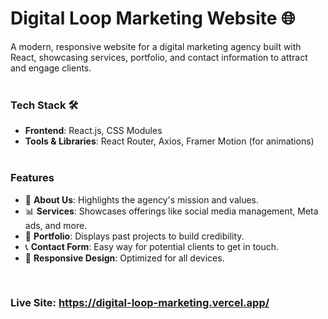 # Digital Loop Marketing Website 🌐

A modern, responsive website for a digital marketing agency built with React, showcasing services, portfolio, and contact information to attract and engage clients.  
‎‎
### Tech Stack 🛠️ 

- **Frontend**: React.js, CSS Modules  
- **Tools & Libraries**: React Router, Axios, Framer Motion (for animations)  
‎
### Features  

- 🏢 **About Us**: Highlights the agency's mission and values.  
- 📊 **Services**: Showcases offerings like social media management, Meta ads, and more.  
- 🎨 **Portfolio**: Displays past projects to build credibility.  
- 📞 **Contact Form**: Easy way for potential clients to get in touch.  
- 🌟 **Responsive Design**: Optimized for all devices.
‎

‎
### Live Site: https://digital-loop-marketing.vercel.app/
